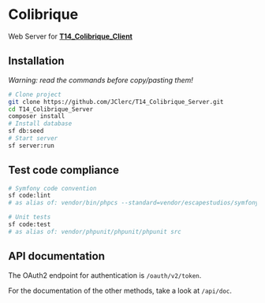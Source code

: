 # Colibrique

Web Server for **[T14_Colibrique_Client](https://github.com/JClerc/T14_Colibrique_Client)**

## Installation

*Warning: read the commands before copy/pasting them!*

```sh
# Clone project
git clone https://github.com/JClerc/T14_Colibrique_Server.git
cd T14_Colibrique_Server
composer install
# Install database
sf db:seed
# Start server
sf server:run
```

## Test code compliance

```sh
# Symfony code convention
sf code:lint
# as alias of: vendor/bin/phpcs --standard=vendor/escapestudios/symfony2-coding-standard/Symfony2 src

# Unit tests
sf code:test
# as alias of: vendor/phpunit/phpunit/phpunit src
```

## API documentation

The OAuth2 endpoint for authentication is `/oauth/v2/token`.

For the documentation of the other methods, take a look at `/api/doc`.
